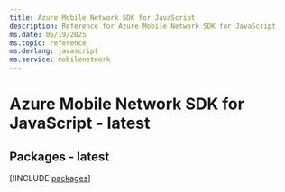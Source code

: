 ```yaml
---
title: Azure Mobile Network SDK for JavaScript
description: Reference for Azure Mobile Network SDK for JavaScript
ms.date: 06/19/2025
ms.topic: reference
ms.devlang: javascript
ms.service: mobilenetwork
---
```

# Azure Mobile Network SDK for JavaScript - latest
## Packages - latest
[!INCLUDE [packages](mobile-network-index.md)]